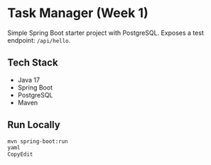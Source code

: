 # Task Manager (Week 1)

Simple Spring Boot starter project with PostgreSQL.
Exposes a test endpoint: `/api/hello`.

## Tech Stack
- Java 17
- Spring Boot
- PostgreSQL
- Maven

## Run Locally

```bash
mvn spring-boot:run
yaml
CopyEdit

